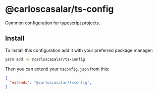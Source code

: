 # @carloscasalar/ts-config

Common configuration for typescript projects.

## Install

To Install this configuration add it with your preferred package manager:

```bash
yarn add -D @carloscasalar/ts-config
```

Then you can extend your `tsconfig.json` from this:
```json 
{
  "extends": "@carloscasalar/tsconfig",
}
```
